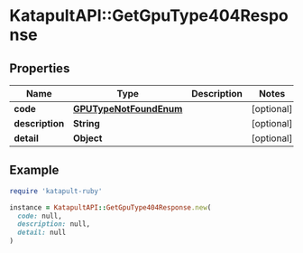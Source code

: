 # KatapultAPI::GetGpuType404Response

## Properties

| Name | Type | Description | Notes |
| ---- | ---- | ----------- | ----- |
| **code** | [**GPUTypeNotFoundEnum**](GPUTypeNotFoundEnum.md) |  | [optional] |
| **description** | **String** |  | [optional] |
| **detail** | **Object** |  | [optional] |

## Example

```ruby
require 'katapult-ruby'

instance = KatapultAPI::GetGpuType404Response.new(
  code: null,
  description: null,
  detail: null
)
```

